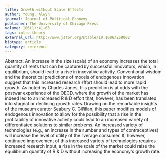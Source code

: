 ```yaml
---
title: Growth without Scale Effects
author: Young, Alwyn
journal: Journal of Political Economy
publisher: The University of Chicago Press
volume: 106(1):41-63
tags: intro theory
external_url: http://www.jstor.org/stable/10.1086/250002
bibtype: article
category: reference
---
```

Abstract: An increase in the size (scale) of an economy increases the total quantity of rents that can be captured by successful innovators, which, in equilibrium, should lead to a rise in innovative activity. Conventional wisdom and the theoretical predictions of models of endogenous innovation suggest that this increased research effort should lead to more rapid growth. As noted by Charles Jones, this prediction is at odds with the postwar experience of the OECD, where the growth of the market has indeed led to an increased R \& D effort that, however, has been translated into stagnat or declining growth rates. Drawing on the remarkable insights of the museum curator Seabury C. Gilfillan, this paper modifies models of endogenous innovation to allow for the possibility that a rise in the profitability of innovative activity could lead to an increased variety of differentiated solutions to similar problems. An increased variety of technologies (e.g., an increase in the number and types of contraceptives) will increase the level of utility of the average consumer. If, however, continued improvement of this increased variety of technologies requires increased research input, a rise in the scale of the market could raise the equilibrium quantity of R \& D without increasing the economy's growth rate.
